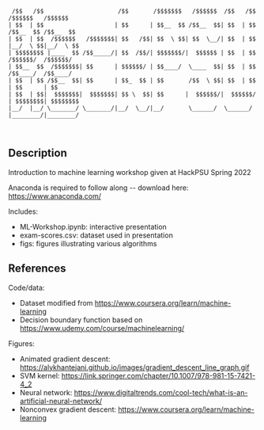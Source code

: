 ```text

 /$$   /$$                     /$$       /$$$$$$$   /$$$$$$  /$$   /$$        /$$$$$$   /$$$$$$ 
| $$  | $$                    | $$      | $$__  $$ /$$__  $$| $$  | $$       /$$__  $$ /$$__  $$
| $$  | $$  /$$$$$$   /$$$$$$$| $$   /$$| $$  \ $$| $$  \__/| $$  | $$      |__/  \ $$|__/  \ $$
| $$$$$$$$ |____  $$ /$$_____/| $$  /$$/| $$$$$$$/|  $$$$$$ | $$  | $$        /$$$$$$/  /$$$$$$/
| $$__  $$  /$$$$$$$| $$      | $$$$$$/ | $$____/  \____  $$| $$  | $$       /$$____/  /$$____/ 
| $$  | $$ /$$__  $$| $$      | $$_  $$ | $$       /$$  \ $$| $$  | $$      | $$      | $$      
| $$  | $$|  $$$$$$$|  $$$$$$$| $$ \  $$| $$      |  $$$$$$/|  $$$$$$/      | $$$$$$$$| $$$$$$$$
|__/  |__/ \_______/ \_______/|__/  \__/|__/       \______/  \______/       |________/|________/
                                                                                                
                                                                                                                                                                                                
```

## Description

Introduction to machine learning workshop given at HackPSU Spring 2022

Anaconda is required to follow along -- download here: https://www.anaconda.com/

Includes:
- ML-Workshop.ipynb: interactive presentation
- exam-scores.csv: dataset used in presentation
- figs: figures illustrating various algorithms

## References

Code/data:
- Dataset modified from https://www.coursera.org/learn/machine-learning
- Decision boundary function based on https://www.udemy.com/course/machinelearning/ 

Figures:
- Animated gradient descent: https://alykhantejani.github.io/images/gradient_descent_line_graph.gif
- SVM kernel: https://link.springer.com/chapter/10.1007/978-981-15-7421-4_2
- Neural network: https://www.digitaltrends.com/cool-tech/what-is-an-artificial-neural-network/
- Nonconvex gradient descent: https://www.coursera.org/learn/machine-learning
